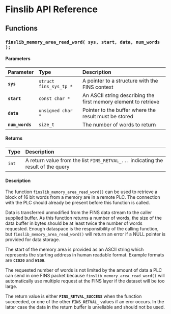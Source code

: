 # Finslib API Reference

## Functions

### `finslib_memory_area_read_word( sys, start, data, num_words );`

#### Parameters

| Parameter | Type | Description |
| :--- | :--- | :--- |
|**`sys`**|`struct fins_sys_tp *`|A pointer to a structure with the FINS context|
|**`start`**|`const char *`|An ASCII string describing the first memory element to retrieve|
|**`data`**|`unsigned char *`|Pointer to the buffer where the result must be stored|
|**`num_words`**|`size_t`|The number of words to return|

#### Returns

| Type | Description |
| :--- | :--- |
|`int`|A return value from the list `FINS_RETVAL_...` indicating the result of the query|

#### Description

The function `finslib_memory_area_read_word()` can be used to retrieve a block of 16 bit words from a memory
are in a remote PLC. The connection with the PLC should already be present before this function is called.

Data is transferred unmodified from the FINS data stream to the caller supplied buffer. As this function
returns a number of words, the size of the data buffer in bytes should be at least twice the number of words
requested. Enough dataspace is the responsibility of the calling function, but `finslib_memory_area_read_word()`
will return an error if a NULL pointer is provided for data storage.

The start of the memory area is provided as an ASCII string which represents the starting address in human
readable format. Example formats are **`CIO20`** and **`W100`**.

The requested number of words is not limited by the amount of data a PLC can send in one FINS packet because
`finslib_memory_area_read_word()` will automatically use multiple request at the FINS layer if the dataset will
be too large.

The return value is either **`FINS_RETVAL_SUCCESS`** when the function succeeded, or one of the other
**`FINS_RETVAL_`** values if an eror occurs. In the latter case the data in the return buffer is unreliable and
should not be used.
